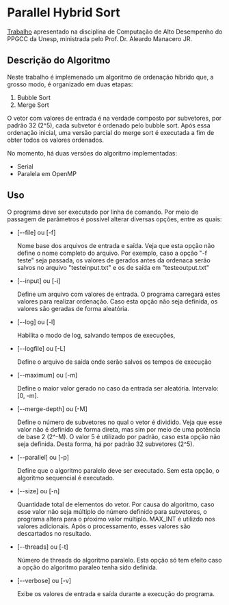 <h1> Parallel Hybrid Sort </h1>

<p> <a href="https://www.dcce.ibilce.unesp.br/~aleardo/cursos/hpc/projeto1.php" target="_blank">Trabalho</a> apresentado na disciplina de Computação de Alto Desempenho do PPGCC da Unesp, ministrada pelo Prof. Dr. Aleardo Manacero JR. </p>


<h2> Descrição do Algoritmo </h2>

<p> Neste trabalho é implemenado um algoritmo de ordenação híbrido que, a grosso modo, é organizado em duas etapas: </p>

<ol>
	<li> Bubble Sort </li>
	<li> Merge Sort </li>
</ol>

<p>O vetor com valores de entrada é na verdade composto por subvetores, por padrão 32 (2^5), cada subvetor é ordenado pelo bubble sort. Após essa ordenação inicial, uma versão parcial do merge sort é executada a fim de obter todos os valores ordenados.
</p>


<p>No momento, há duas versões do algoritmo implementadas: </p>
<ul>
	<li>Serial</li>
	<li>Paralela em OpenMP</li>
</ul>


<h2> Uso </h2>
<p> O programa deve ser executado por linha de comando. Por meio de passagem de parâmetros é possível alterar diversas opções, entre as quais: </p>
<ul>
	<li>[--file] ou [-f] <p>Nome base dos arquivos de entrada e saída. Veja que esta opção não define o nome completo do arquivo. Por exemplo, caso a opção "-f teste" seja passada, os  valores de gerados antes da ordenaca serão salvos no arquivo "testeinput.txt" e os de saída em "testeoutput.txt" </p></li>
	<li>[--input] ou [-i] <p>Define um arquivo com valores de entrada. O programa carregará estes valores para realizar ordenação. Caso esta opção não seja definida, os valores são geradas de forma aleatória.</p> </li>
	<li>[--log] ou  [-l] <p>Habilita o modo de log, salvando tempos de execuções,</p></li>
	<li>[--logfile] ou [-L] <p>Define o arquivo de saída onde serão salvos os tempos de execução</p></li>		
	<li>[--maximum] ou [-m] <p>Define o maior valor gerado no caso da entrada ser aleatória. Intervalo: [0, -m].</p> </li>
	<li>[--merge-depth] ou [-M] <p>Define o número de subvetores no qual o vetor é dividido. Veja que esse valor não é definido de forma direta, mas sim por meio de uma potência de base 2 (2^-M). O valor 5 é utilizado por padrão, caso esta opção não seja definida. Desta forma, há por padrão 32 subvetores (2^5).</p></li>
	<li>[--parallel] ou [-p] <p>Define que o algoritmo paralelo deve ser executado. Sem esta opção, o algoritmo sequencial é executado.</p> </li>
	<li>[--size] ou [-n] <p>Quantidade total de elementos do vetor. Por causa do algoritmo, caso esse valor não seja múltiplo do número definido para subvetores, o programa altera para o pŕoximo valor múltiplo.  MAX_INT é utilizdo nos valores adicionais. Após o processamento, esses valores são descartados no resultado.</p></li>
	<li>[--threads] ou [-t] <p>Número de threads do algoritmo paralelo. Esta opção só tem efeito caso a opção do algoritmo paraleo tenha sido definida.</p></li>
	<li>[--verbose] ou  [-v] <p>Exibe os valores de entrada e saída durante a execução do programa.</p></li>
</ul>

